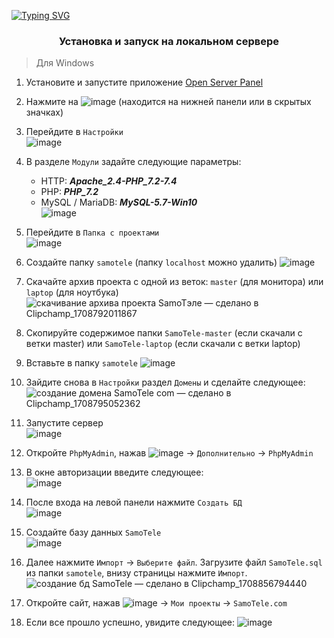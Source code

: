 [![Typing SVG](https://readme-typing-svg.demolab.com?font=Pattaya&size=60&duration=16000&pause=1000&color=F7F7F7&background=FF37ED00&center=true&vCenter=true&random=false&width=1080&height=200&lines=SamoT%D1%8D%D0%BB%D0%B5)](https://git.io/typing-svg)
### <p align="center">Установка и запуск на локальном сервере</p>
>Для Windows
>   
1. Установите и запустите приложение [Open Server Panel](https://ospanel.io/)
2. Нажмите на ![image](https://github.com/akkaraquake/SamoTele/assets/91074883/27fb6e50-38b3-4026-bd0f-2a9ee321a7ec) (находится на нижней панели или в скрытых значках)

3. Перейдите в `Настройки`  
![image](https://github.com/akkaraquake/SamoTele/assets/91074883/38d0d9f8-3559-405e-8ce8-b25051c6a2ba)
4. В разделе ``Модули`` задайте следующие параметры: 
   - HTTP: ***Apache_2.4-PHP_7.2-7.4***
   - PHP: ***PHP_7.2***
   - MySQL / MariaDB: ***MySQL-5.7-Win10***  
![image](https://github.com/akkaraquake/SamoTele/assets/91074883/03fd8aff-a93f-40c0-b710-9c40c30e9b87)
5. Перейдите в `Папка с проектами`  
![image](https://github.com/akkaraquake/SamoTele/assets/91074883/87a07856-b8d9-42c8-b577-3d6b9e050666)
6. Создайте папку `samotele` (папку `localhost` можно удалить)
![image](https://github.com/akkaraquake/SamoTele/assets/91074883/79beb448-de74-4dfd-9b1d-41f88091ab2d)
7. Скачайте архив проекта с одной из веток: `master` (для монитора) или `laptop` (для ноутбука)
![скачивание архива проекта SamoTэле — сделано в Clipchamp_1708792011867](https://github.com/akkaraquake/SamoTele/assets/91074883/61ce4c0b-6033-4388-b9fd-84802d38ed9d)
8. Скопируйте содержимое папки `SamoTele-master` (если скачали с ветки master) или `SamoTele-laptop` (если скачали с ветки laptop)
9. Вставьте в папку `samotele`
![image](https://github.com/akkaraquake/SamoTele/assets/91074883/b18e8f5f-0758-480c-84fa-0c00bb4259f9)
10. Зайдите снова в `Настройки` раздел `Домены` и сделайте следующее:
![создание домена SamoTele com — сделано в Clipchamp_1708795052362](https://github.com/akkaraquake/SamoTele/assets/91074883/1e209a8a-ee30-4881-94f8-901d32a1daa5)
11. Запустите сервер  
![image](https://github.com/akkaraquake/SamoTele/assets/91074883/fc6b1c36-e89c-48c0-9aed-a18f78c70111)
12. Откройте `PhpMyAdmin`, нажав ![image](https://github.com/akkaraquake/SamoTele/assets/91074883/aa65f0ce-3d08-49e6-8c41-81230de45c3d) → `Дополнительно` → `PhpMyAdmin`
13. В окне авторизации введите следующее:  
![image](https://github.com/akkaraquake/SamoTele/assets/91074883/722df5de-f96d-43ac-aa2e-8c263b53de41)
14. После входа на левой панели нажмите `Создать БД`  
![image](https://github.com/akkaraquake/SamoTele/assets/91074883/ff0721ce-c0c5-4728-b6e4-1f2ef5787113)
15. Cоздайте базу данных `SamoTele`  
![image](https://github.com/akkaraquake/SamoTele/assets/91074883/5a388685-edf4-4ca2-8e53-775a4ad2c8da)
16. Далее нажмите `Импорт` → `Выберите файл`. Загрузите файл `SamoTele.sql` из папки `samotele`, внизу страницы нажмите `Импорт`.
![создание бд SamoTele — сделано в Clipchamp_1708856794440](https://github.com/akkaraquake/SamoTele/assets/91074883/5542937e-de7b-4bcf-88a9-6b1d6986010d)
17. Откройте сайт, нажав ![image](https://github.com/akkaraquake/SamoTele/assets/91074883/9a5e8f04-5e62-4a13-bafc-a2f990e5a52c) → `Мои проекты` → `SamoTele.com`
18. Если все прошло успешно, увидите следующее:
![image](https://github.com/akkaraquake/SamoTele/assets/91074883/b49d8c0b-c68a-4059-8ba7-9cc2eff91fcb)


   


